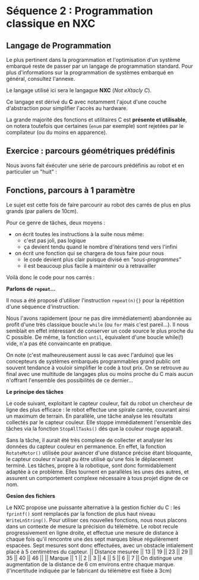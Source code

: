 Séquence 2 : Programmation classique en NXC
===========================================

Langage de Programmation
------------------------

Le plus pertinent dans la programmation et l'optimisation d'un système embarqué reste de passer par un langage de programmation standard.
Pour plus d'informations sur la programmation de systèmes embarqué en général, consultez l'annexe.

Le langage utilisé ici sera le langague __NXC__ (_Not eXtacly C_). 

Ce langage est dérivé du __C__ avec notamment l'ajout d'une couche d'abstraction pour simplifier l'accès au hardware.

La grande majorité des fonctions et utilitaires C est __présente et utilisable__, on notera toutefois que certaines (`enum` par exemple) sont rejetées par le compilateur (ou du moins en apparence).

Exercice : parcours géométriques prédéfinis
-------------------------------------------

Nous avons fait éxécuter une série de parcours prédéfinis au robot et en particulier un "huit" :

<script src="https://gist.github.com/1485377.js?file=infinity.c"></script>



Fonctions, parcours à 1 paramètre
---------------------------------

Le sujet est cette fois de faire parcourir au robot des carrés de plus en plus grands (par paliers de 10cm).

Pour ce genre de tâches, deux moyens :

- on écrit toutes les instructions à la suite nous même:
    - c'est pas joli, pas logique
    - ça devient tendu quand le nombre d'itérations tend vers l'infini
- on écrit une fonction qui se chargera de tous faire pour nous
    - le code devient plus clair puisque divisé en _"sous-programmes"_
    - il est beaucoup plus facile à maintenir ou à retravailler

Voilà donc le code pour nos carrés :

<script src="https://gist.github.com/1513923.js?file=Tom.c"></script>

__Parlons de `repeat`...__

Il nous a été proposé d'utiliser l'instruction `repeat(n){}` pour la répétition d'une séquence d'instruction.

Nous l'avons rapidement (pour ne pas dire immédiatement) abandonnée au profit d'une très classique boucle `while` (ou `for` mais c'est pareil...). Il nous semblait en effet intéressant de conserver un code source le plus proche du C possible.
De même, la fonction `until`, équivalent d'une boucle while(!) vide, n'a pas été convaincante en pratique.

On note (c'est malheureusement aussi le cas avec l'arduino) que les concepteurs de systèmes embarqués programmables grand public ont souvent tendance à vouloir simplifier le code à tout prix.
On se retrouve au final avec une multitude de langages plus ou moins proche du C mais aucun n'offrant l'ensemble des possibilités de ce dernier...

__Le principe des tâches__

Le code suivant, exploitant le capteur couleur, fait du robot un chercheur de ligne des plus efficace : le robot effectue une spirale carrée, couvrant ainsi un maximum de terrain. 
En parallèle, une tâche analyse les résultats collectés par le capteur couleur. 
Elle stoppe immédiatement l'ensemble des tâches via la fonction `StopAllTasks()` dés que la couleur rouge apparaît.

Sans la tâche, il aurait été très complexe de collecter et analyser les données du capteur couleur en permanence. En effet, la fonction `RotateMotor()` utilisée pour avancer d'une distance précise étant bloquante, le capteur couleur n'aurait pu être utilisé qu'une fois le déplacement terminé.
Les tâches, propre à la robotique, sont donc formidablement adaptée à ce problème. Elles tournent en parallèles les unes des autres, et assurent un comportement complexe nécessaire à tous projet digne de ce nom. 

__Gesion des fichiers__

Le NXC propose une puissante alternative à la gestion fichier du C : les `fprintf()` sont remplacés par la fonction de plus haut niveau `WriteLnString()`.
Pour utiliser ces nouvelles fonctions, nous nous placons dans un contexte de mesure la précision du télémètre.
Le robot recule progressivement en ligne droite, et effectue une mesure de distance à chaque fois qu'il rencontre une des sept marques bleue régulièrement espacées. 
Sept mesures sont donc effectuées, avec un obstacle intialement placé à 5 centimètres du capteur.
|| Distance mesurée || 13  || 19 || 23 || 29 || 35 || 40 || 46 ||
|| Marque || 1 || 2 || 3 || 4 || 5 || 6 || 7 ||
On distingue une augmentation de la distance de 6 cm environs entre chaque marque. (l'incertitude indiquée par le fabricant du télémètre est fixée à 3cm)


